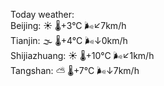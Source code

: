 Today weather:  
Beijing: ☀️   🌡️+3°C 🌬️↙7km/h  
Tianjin: 🌫  🌡️+4°C 🌬️↓0km/h  
Shijiazhuang: ☀️   🌡️+10°C 🌬️↙1km/h  
Tangshan: ⛅️  🌡️+7°C 🌬️↓7km/h  

